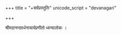 +++
title = "+सर्वप्रस्तुतिः"
unicode_script = "devanagari"

+++


श्रीमदानन्दवर्धनाचार्यप्रणीतो
ध्वन्यालोकः ।
